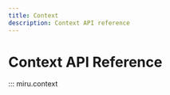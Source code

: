 ```yaml
---
title: Context
description: Context API reference
---
```


# Context API Reference

::: miru.context
